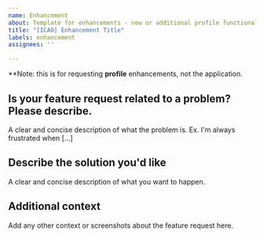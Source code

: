 ```yaml
---
name: Enhancement
about: Template for enhancements - new or additional profile functionality
title: "[ICAO] Enhancement Title"
labels: enhancement
assignees: ''

---
```


**Note: this is for requesting **profile** enhancements, not the application.

## Is your feature request related to a problem? Please describe.
A clear and concise description of what the problem is. Ex. I'm always frustrated when [...]

## Describe the solution you'd like
A clear and concise description of what you want to happen.

## Additional context
Add any other context or screenshots about the feature request here.
